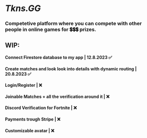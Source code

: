 
# *Tkns.GG*

### **Competetive platform where you can compete with other people in online games for 💲💲💲 prizes.**

## WIP:

#### Connect Firestore database to my app | 12.8.2023 ✅ <br>
#### Create matches and look look into details with dynamic routing | 20.8.2023 ✅ <br>
#### Login/Register | ❌ <br>
#### Joinable Matches + all the verification around it | ❌  <br>
#### Discord Verification for Fortnite | ❌ <br>
#### Payments trough Stripe | ❌ <br>
#### Customizable avatar | ❌  <br>
